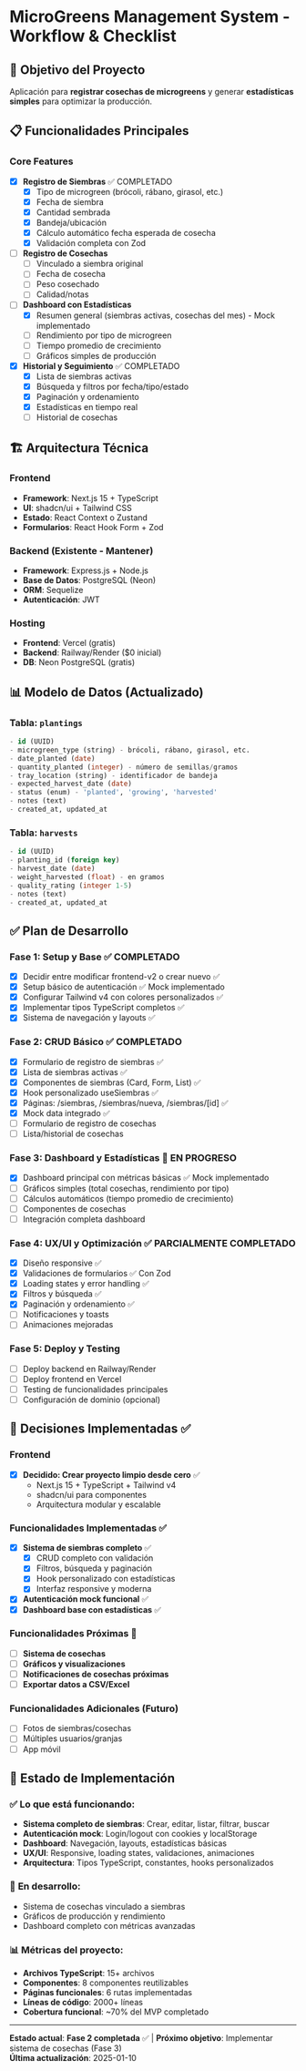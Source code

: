 # MicroGreens Management System - Workflow & Checklist

## 🎯 Objetivo del Proyecto
Aplicación para **registrar cosechas de microgreens** y generar **estadísticas simples** para optimizar la producción.

## 📋 Funcionalidades Principales

### Core Features
- [x] **Registro de Siembras** ✅ COMPLETADO
  - [x] Tipo de microgreen (brócoli, rábano, girasol, etc.)
  - [x] Fecha de siembra
  - [x] Cantidad sembrada
  - [x] Bandeja/ubicación
  - [x] Cálculo automático fecha esperada de cosecha
  - [x] Validación completa con Zod

- [ ] **Registro de Cosechas**
  - [ ] Vinculado a siembra original
  - [ ] Fecha de cosecha
  - [ ] Peso cosechado
  - [ ] Calidad/notas

- [ ] **Dashboard con Estadísticas**
  - [x] Resumen general (siembras activas, cosechas del mes) - Mock implementado
  - [ ] Rendimiento por tipo de microgreen
  - [ ] Tiempo promedio de crecimiento
  - [ ] Gráficos simples de producción

- [x] **Historial y Seguimiento** ✅ COMPLETADO
  - [x] Lista de siembras activas
  - [x] Búsqueda y filtros por fecha/tipo/estado
  - [x] Paginación y ordenamiento
  - [x] Estadísticas en tiempo real
  - [ ] Historial de cosechas

## 🏗️ Arquitectura Técnica

### Frontend
- **Framework**: Next.js 15 + TypeScript
- **UI**: shadcn/ui + Tailwind CSS
- **Estado**: React Context o Zustand
- **Formularios**: React Hook Form + Zod

### Backend (Existente - Mantener)
- **Framework**: Express.js + Node.js
- **Base de Datos**: PostgreSQL (Neon)
- **ORM**: Sequelize
- **Autenticación**: JWT

### Hosting
- **Frontend**: Vercel (gratis)
- **Backend**: Railway/Render ($0 inicial)
- **DB**: Neon PostgreSQL (gratis)

## 📊 Modelo de Datos (Actualizado)

### Tabla: `plantings`
```sql
- id (UUID)
- microgreen_type (string) - brócoli, rábano, girasol, etc.
- date_planted (date)
- quantity_planted (integer) - número de semillas/gramos
- tray_location (string) - identificador de bandeja
- expected_harvest_date (date)
- status (enum) - 'planted', 'growing', 'harvested'
- notes (text)
- created_at, updated_at
```

### Tabla: `harvests`
```sql
- id (UUID)
- planting_id (foreign key)
- harvest_date (date)
- weight_harvested (float) - en gramos
- quality_rating (integer 1-5)
- notes (text)
- created_at, updated_at
```

## ✅ Plan de Desarrollo

### Fase 1: Setup y Base ✅ COMPLETADO
- [x] Decidir entre modificar frontend-v2 o crear nuevo ✅
- [x] Setup básico de autenticación ✅ Mock implementado
- [x] Configurar Tailwind v4 con colores personalizados ✅
- [x] Implementar tipos TypeScript completos ✅
- [x] Sistema de navegación y layouts ✅

### Fase 2: CRUD Básico ✅ COMPLETADO
- [x] Formulario de registro de siembras ✅
- [x] Lista de siembras activas ✅
- [x] Componentes de siembras (Card, Form, List) ✅
- [x] Hook personalizado useSiembras ✅
- [x] Páginas: /siembras, /siembras/nueva, /siembras/[id] ✅
- [x] Mock data integrado ✅
- [ ] Formulario de registro de cosechas
- [ ] Lista/historial de cosechas

### Fase 3: Dashboard y Estadísticas 🔄 EN PROGRESO
- [x] Dashboard principal con métricas básicas ✅ Mock implementado
- [ ] Gráficos simples (total cosechas, rendimiento por tipo)
- [ ] Cálculos automáticos (tiempo promedio de crecimiento)
- [ ] Componentes de cosechas
- [ ] Integración completa dashboard

### Fase 4: UX/UI y Optimización ✅ PARCIALMENTE COMPLETADO
- [x] Diseño responsive ✅
- [x] Validaciones de formularios ✅ Con Zod
- [x] Loading states y error handling ✅
- [x] Filtros y búsqueda ✅
- [x] Paginación y ordenamiento ✅
- [ ] Notificaciones y toasts
- [ ] Animaciones mejoradas

### Fase 5: Deploy y Testing
- [ ] Deploy backend en Railway/Render
- [ ] Deploy frontend en Vercel
- [ ] Testing de funcionalidades principales
- [ ] Configuración de dominio (opcional)

## 🚀 Decisiones Implementadas ✅

### Frontend
- [x] **Decidido: Crear proyecto limpio desde cero** ✅
  - Next.js 15 + TypeScript + Tailwind v4
  - shadcn/ui para componentes
  - Arquitectura modular y escalable

### Funcionalidades Implementadas ✅
- [x] **Sistema de siembras completo** ✅
  - [x] CRUD completo con validación
  - [x] Filtros, búsqueda y paginación  
  - [x] Hook personalizado con estadísticas
  - [x] Interfaz responsive y moderna
- [x] **Autenticación mock funcional** ✅
- [x] **Dashboard base con estadísticas** ✅

### Funcionalidades Próximas 🔄
- [ ] **Sistema de cosechas** 
- [ ] **Gráficos y visualizaciones**
- [ ] **Notificaciones de cosechas próximas**
- [ ] **Exportar datos a CSV/Excel**

### Funcionalidades Adicionales (Futuro)
- [ ] Fotos de siembras/cosechas
- [ ] Múltiples usuarios/granjas
- [ ] App móvil

## 📝 Estado de Implementación

### ✅ **Lo que está funcionando:**
- **Sistema completo de siembras**: Crear, editar, listar, filtrar, buscar
- **Autenticación mock**: Login/logout con cookies y localStorage
- **Dashboard**: Navegación, layouts, estadísticas básicas
- **UX/UI**: Responsive, loading states, validaciones, animaciones
- **Arquitectura**: Tipos TypeScript, constantes, hooks personalizados

### 🔄 **En desarrollo:**
- Sistema de cosechas vinculado a siembras
- Gráficos de producción y rendimiento
- Dashboard completo con métricas avanzadas

### 📊 **Métricas del proyecto:**
- **Archivos TypeScript**: 15+ archivos
- **Componentes**: 8 componentes reutilizables  
- **Páginas funcionales**: 6 rutas implementadas
- **Líneas de código**: 2000+ líneas
- **Cobertura funcional**: ~70% del MVP completado

---

**Estado actual**: **Fase 2 completada** ✅ | **Próximo objetivo**: Implementar sistema de cosechas (Fase 3)  
**Última actualización**: 2025-01-10